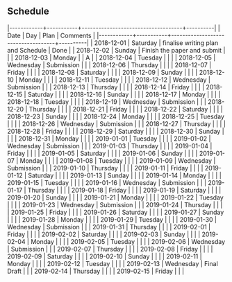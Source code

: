 ## Schedule

|------------+-----------+------------------------------------+----------|
| Date       | Day       | Plan                               | Comments |
|------------+-----------+------------------------------------+----------|
| 2018-12-01 | Saturday  | finalise writing plan and Schedule | Done     |
| 2018-12-02 | Sunday    | Finish the paper and submit        |          |
| 2018-12-03 | Monday    |                                    | A        |
| 2018-12-04 | Tuesday   |                                    |          |
| 2018-12-05 | Wednesday | Submission                         |          |
| 2018-12-06 | Thursday  |                                    |          |
| 2018-12-07 | Friday    |                                    |          |
| 2018-12-08 | Saturday  |                                    |          |
| 2018-12-09 | Sunday    |                                    |          |
| 2018-12-10 | Monday    |                                    |          |
| 2018-12-11 | Tuesday   |                                    |          |
| 2018-12-12 | Wednesday | Submission                         |          |
| 2018-12-13 | Thursday  |                                    |          |
| 2018-12-14 | Friday    |                                    |          |
| 2018-12-15 | Saturday  |                                    |          |
| 2018-12-16 | Sunday    |                                    |          |
| 2018-12-17 | Monday    |                                    |          |
| 2018-12-18 | Tuesday   |                                    |          |
| 2018-12-19 | Wednesday | Submission                         |          |
| 2018-12-20 | Thursday  |                                    |          |
| 2018-12-21 | Friday    |                                    |          |
| 2018-12-22 | Saturday  |                                    |          |
| 2018-12-23 | Sunday    |                                    |          |
| 2018-12-24 | Monday    |                                    |          |
| 2018-12-25 | Tuesday   |                                    |          |
| 2018-12-26 | Wednesday | Submission                         |          |
| 2018-12-27 | Thursday  |                                    |          |
| 2018-12-28 | Friday    |                                    |          |
| 2018-12-29 | Saturday  |                                    |          |
| 2018-12-30 | Sunday    |                                    |          |
| 2018-12-31 | Monday    |                                    |          |
| 2019-01-01 | Tuesday   |                                    |          |
| 2019-01-02 | Wednesday | Submission                         |          |
| 2019-01-03 | Thursday  |                                    |          |
| 2019-01-04 | Friday    |                                    |          |
| 2019-01-05 | Saturday  |                                    |          |
| 2019-01-06 | Sunday    |                                    |          |
| 2019-01-07 | Monday    |                                    |          |
| 2019-01-08 | Tuesday   |                                    |          |
| 2019-01-09 | Wednesday | Submission                         |          |
| 2019-01-10 | Thursday  |                                    |          |
| 2019-01-11 | Friday    |                                    |          |
| 2019-01-12 | Saturday  |                                    |          |
| 2019-01-13 | Sunday    |                                    |          |
| 2019-01-14 | Monday    |                                    |          |
| 2019-01-15 | Tuesday   |                                    |          |
| 2019-01-16 | Wednesday | Submission                         |          |
| 2019-01-17 | Thursday  |                                    |          |
| 2019-01-18 | Friday    |                                    |          |
| 2019-01-19 | Saturday  |                                    |          |
| 2019-01-20 | Sunday    |                                    |          |
| 2019-01-21 | Monday    |                                    |          |
| 2019-01-22 | Tuesday   |                                    |          |
| 2019-01-23 | Wednesday | Submission                         |          |
| 2019-01-24 | Thursday  |                                    |          |
| 2019-01-25 | Friday    |                                    |          |
| 2019-01-26 | Saturday  |                                    |          |
| 2019-01-27 | Sunday    |                                    |          |
| 2019-01-28 | Monday    |                                    |          |
| 2019-01-29 | Tuesday   |                                    |          |
| 2019-01-30 | Wednesday | Submission                         |          |
| 2019-01-31 | Thursday  |                                    |          |
| 2019-02-01 | Friday    |                                    |          |
| 2019-02-02 | Saturday  |                                    |          |
| 2019-02-03 | Sunday    |                                    |          |
| 2019-02-04 | Monday    |                                    |          |
| 2019-02-05 | Tuesday   |                                    |          |
| 2019-02-06 | Wednesday | Submission                         |          |
| 2019-02-07 | Thursday  |                                    |          |
| 2019-02-08 | Friday    |                                    |          |
| 2019-02-09 | Saturday  |                                    |          |
| 2019-02-10 | Sunday    |                                    |          |
| 2019-02-11 | Monday    |                                    |          |
| 2019-02-12 | Tuesday   |                                    |          |
| 2019-02-13 | Wednesday | Final Draft                        |          |
| 2019-02-14 | Thursday  |                                    |          |
| 2019-02-15 | Friday    |                                    |          |
